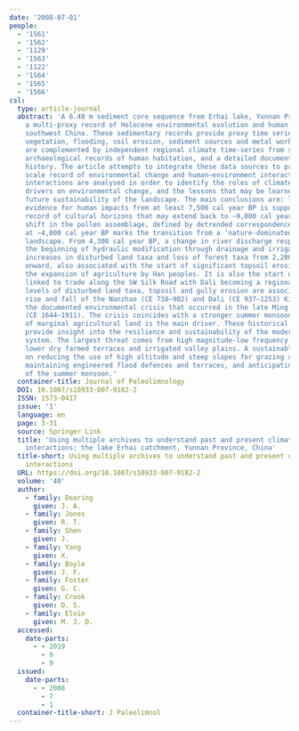 ```yaml
---
date: '2008-07-01'
people:
  - '1561'
  - '1562'
  - '1129'
  - '1563'
  - '1122'
  - '1564'
  - '1565'
  - '1566'
csl:
  type: article-journal
  abstract: 'A 6.48 m sediment core sequence from Erhai lake, Yunnan Province, provides
    a multi-proxy record of Holocene environmental evolution and human activity in
    southwest China. These sedimentary records provide proxy time series for catchment
    vegetation, flooding, soil erosion, sediment sources and metal workings. They
    are complemented by independent regional climate time-series from speleothems,
    archaeological records of human habitation, and a detailed documented environmental
    history. The article attempts to integrate these data sources to provide a Holocene
    scale record of environmental change and human–environment interactions. These
    interactions are analysed in order to identify the roles of climate and social
    drivers on environmental change, and the lessons that may be learned about the
    future sustainability of the landscape. The main conclusions are: lake sediment
    evidence for human impacts from at least 7,500 cal year BP is supported by a terrestrial
    record of cultural horizons that may extend back to ∼9,000 cal year BP. A major
    shift in the pollen assemblage, defined by detrended correspondence analysis,
    at ∼4,800 cal year BP marks the transition from a ‘nature-dominated’ to a ‘human-dominated’
    landscape. From 4,300 cal year BP, a change in river discharge responses may signal
    the beginning of hydraulic modification through drainage and irrigation. Major
    increases in disturbed land taxa and loss of forest taxa from 2,200 cal year BP
    onward, also associated with the start of significant topsoil erosion, register
    the expansion of agriculture by Han peoples. It is also the start of silver smelting
    linked to trade along the SW Silk Road with Dali becoming a regional centre. Peak
    levels of disturbed land taxa, topsoil and gully erosion are associated with the
    rise and fall of the Nanzhao (CE 738–902) and Dali (CE 937–1253) Kingdoms, and
    the documented environmental crisis that occurred in the late Ming and Qing dynasties
    (CE 1644–1911). The crisis coincides with a stronger summer monsoon, but exploitation
    of marginal agricultural land is the main driver. These historical perspectives
    provide insight into the resilience and sustainability of the modern agricultural
    system. The largest threat comes from high magnitude-low frequency flooding of
    lower dry farmed terraces and irrigated valley plains. A sustainable future depends
    on reducing the use of high altitude and steep slopes for grazing and cultivation,
    maintaining engineered flood defences and terraces, and anticipating the behaviour
    of the summer monsoon.'
  container-title: Journal of Paleolimnology
  DOI: 10.1007/s10933-007-9182-2
  ISSN: 1573-0417
  issue: '1'
  language: en
  page: 3-31
  source: Springer Link
  title: 'Using multiple archives to understand past and present climate–human–environment
    interactions: the lake Erhai catchment, Yunnan Province, China'
  title-short: Using multiple archives to understand past and present climate–human–environment
    interactions
  URL: https://doi.org/10.1007/s10933-007-9182-2
  volume: '40'
  author:
    - family: Dearing
      given: J. A.
    - family: Jones
      given: R. T.
    - family: Shen
      given: J.
    - family: Yang
      given: X.
    - family: Boyle
      given: J. F.
    - family: Foster
      given: G. C.
    - family: Crook
      given: D. S.
    - family: Elvin
      given: M. J. D.
  accessed:
    date-parts:
      - - 2019
        - 9
        - 9
  issued:
    date-parts:
      - - 2008
        - 7
        - 1
  container-title-short: J Paleolimnol
---
```

